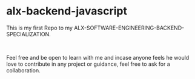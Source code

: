 # alx-backend-javascript

<p>This is my first Repo to my ALX-SOFTWARE-ENGINEERING-BACKEND-SPECIALIZATION.</p><br>
<p>Feel free and be open to learn with me and incase anyone feels he would love to contribute in any project or guidance, feel free to ask for a collaboration.</p>